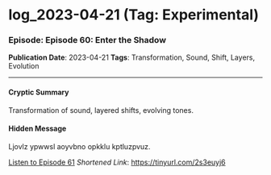 # log_2023-04-21 (Tag: Experimental)

### Episode: Episode 60: Enter the Shadow

**Publication Date**: 2023-04-21
**Tags**: Transformation, Sound, Shift, Layers, Evolution

---

#### Cryptic Summary
Transformation of sound, layered shifts, evolving tones.

#### Hidden Message
Ljovlz ypwwsl aoyvbno opkklu kptluzpvuz.

[Listen to Episode 61](https://tinyurl.com/2s3euyj6)
*Shortened Link*: https://tinyurl.com/2s3euyj6

